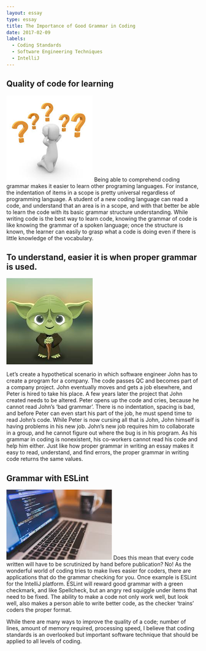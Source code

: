```yaml
---
layout: essay
type: essay
title: The Importance of Good Grammar in Coding
date: 2017-02-09
labels:
  - Coding Standards
  - Software Engineering Techniques 
  - IntelliJ
---
```



## Quality of code for learning

<img class="ui medium right floated image" src="../images/questions.jpg">
Being able to comprehend coding grammar makes it easier to learn other programing languages. For instance, the indentation of items in a scope is pretty universal regardless of programming language. A student of a new coding language can read a code, and understand that an area is in a scope, and with that better be able to learn the code with its basic grammar structure understanding.  While writing code is the best way to learn code, knowing the grammar of code is like knowing the grammar of a spoken language; once the structure is known, the learner can easily to grasp what a code is doing even if there is little knowledge of the vocabulary.

 ##  To understand, easier it is when proper grammar is used.
 
<img class="ui tiny circular left floated image" src="../images/yoda.jpg">

Let’s create a hypothetical scenario in which software engineer John has to create a program for a company. The code passes QC and becomes part of a company project. John eventually moves and gets a job elsewhere, and Peter is hired to take his place. A few years later the project that John created needs to be altered. Peter opens up the code and cries, because he cannot read John’s ‘bad grammar’. There is no indentation, spacing is bad, and before Peter can even start his part of the job, he must spend time to read John’s code. While Peter is now cursing all that is John, John himself is having problems in his new job. John’s new job requires him to collaborate in a group, and he cannot figure out where the bug is in his program. As his grammar in coding is nonexistent, his co-workers cannot read his code and help him either. Just like how proper grammar in writing an essay makes it easy to read, understand, and find errors, the proper grammar in writing code returns the same values. 

## Grammar with ESLint
<img class="ui medium right floated image" src="../images/laptop.jpg">
Does this mean that every code written will have to be scrutinized by hand before publication? No! As the wonderful world of coding tries to make lives easier for coders, there are applications that do the grammar checking for you. Once example is ESLint for the IntelliJ platform. ESLint will reward good grammar with a green checkmark, and like Spellcheck, but an angry red squiggle under items that need to be fixed. The ability to make a code not only work well, but look well, also makes a person able to write better code, as the checker ‘trains’ coders the proper format.

While there are  many ways to improve the quality of a code; number of lines, amount of memory required, processing speed, I believe that coding standards is an overlooked but important software technique that should be applied to all levels of coding.
